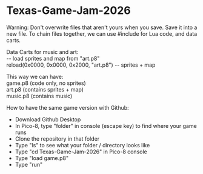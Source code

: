 # Texas-Game-Jam-2026

Warning: Don't overwrite files that aren't yours when you save. Save it into a new file. To chain files together, we can use #include for Lua code, and data carts.

Data Carts for music and art:  
-- load sprites and map from "art.p8"  
reload(0x0000, 0x0000, 0x2000, "art.p8") -- sprites + map  

This way we can have:  
game.p8   (code only, no sprites)  
art.p8    (contains sprites + map)  
music.p8  (contains music)   

How to have the same game version with Github:
- Download Github Desktop 
- In Pico-8, type "folder" in console (escape key) to find where your game runs
- Clone the repository in that folder
- Type "ls" to see what your folder / directory looks like
- Type "cd Texas-Game-Jam-2026" in Pico-8 console
- Type "load game.p8"
- Type "run"
